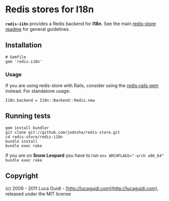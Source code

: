 # Redis stores for I18n

__`redis-i18n`__ provides a Redis backend for __I18n__. See the main [redis-store readme](https://github.com/jodosha/redis-store) for general guidelines.

## Installation

    # Gemfile
    gem 'redis-i18n'

### Usage

If you are using redis-store with Rails, consider using the [redis-rails gem](https://github.com/jodosha/redis-store/tree/master/redis-rails) instead. For standalone usage:

    I18n.backend = I18n::Backend::Redis.new

## Running tests

    gem install bundler
    git clone git://github.com/jodosha/redis-store.git
    cd redis-store/redis-i18n
    bundle install
    bundle exec rake

If you are on **Snow Leopard** you have to run `env ARCHFLAGS="-arch x86_64" bundle exec rake`

## Copyright

(c) 2009 - 2011 Luca Guidi - [http://lucaguidi.com](http://lucaguidi.com), released under the MIT license

